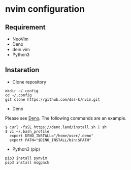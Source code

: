 # nvim configuration

## Requirement

- NeoVim
- Deno
- dein.vim
- Python3

## Instaration

- Clone repository

```
mkdir ~/.config
cd ~/.config
git clone https://github.com/dss-k/nvim.git
```

- Deno

Please see [Deno](https://deno.land/). The following commands are an example.

```
$ curl -fsSL https://deno.land/install.sh | sh
$ vi ~/.bash_profile
  export DENO_INSTALL="/home/user/.deno"
  export PATH="$DENO_INSTALL/bin:$PATH"
```

- Python3 (pip)

```
pip3 install pynvim
pip3 install msgpack
```
